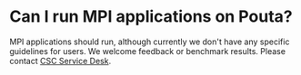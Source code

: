 # Can I run MPI applications on Pouta?

MPI applications should run, although currently we don't have any specific
guidelines for users. We welcome feedback or benchmark results. Please contact
[CSC Service Desk](../contact.md).
